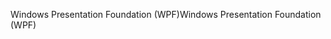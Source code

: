 <span data-ttu-id="e2094-101">Windows Presentation Foundation (WPF)</span><span class="sxs-lookup"><span data-stu-id="e2094-101">Windows Presentation Foundation (WPF)</span></span>